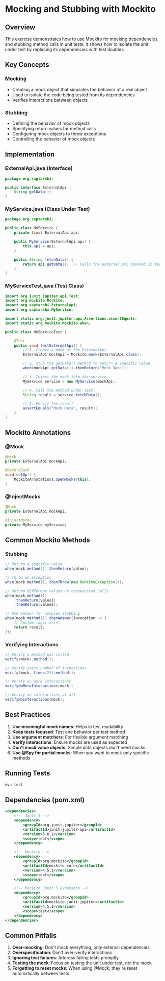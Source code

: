 # Mocking and Stubbing with Mockito

## Overview

This exercise demonstrates how to use Mockito for mocking dependencies and stubbing method calls in unit tests. It shows how to isolate the unit under test by replacing its dependencies with test doubles.

## Key Concepts

### Mocking

- Creating a mock object that simulates the behavior of a real object
- Used to isolate the code being tested from its dependencies
- Verifies interactions between objects

### Stubbing

- Defining the behavior of mock objects
- Specifying return values for method calls
- Configuring mock objects to throw exceptions
- Controlling the behavior of mock objects

## Implementation

### ExternalApi.java (Interface)

```java
package org.saptarshi;

public interface ExternalApi {
    String getData();
}
```

### MyService.java (Class Under Test)

```java
package org.saptarshi;

public class MyService {
    private final ExternalApi api;

    public MyService(ExternalApi api) {
        this.api = api;
    }

    public String fetchData() {
        return api.getData();  // Calls the external API (mocked in tests)
    }
}
```

### MyServiceTest.java (Test Class)

```java
import org.junit.jupiter.api.Test;
import org.mockito.Mockito;
import org.saptarshi.ExternalApi;
import org.saptarshi.MyService;

import static org.junit.jupiter.api.Assertions.assertEquals;
import static org.mockito.Mockito.when;

public class MyServiceTest {

    @Test
    public void testExternalApi() {
        // 1. Create a mock of the ExternalApi
        ExternalApi mockApi = Mockito.mock(ExternalApi.class);

        // 2. Stub the getData() method to return a specific value
        when(mockApi.getData()).thenReturn("Mock Data");

        // 3. Inject the mock into the service
        MyService service = new MyService(mockApi);

        // 4. Call the method under test
        String result = service.fetchData();

        // 5. Verify the result
        assertEquals("Mock Data", result);
    }
}
```

## Mockito Annotations

### @Mock

```java
@Mock
private ExternalApi mockApi;

@BeforeEach
void setUp() {
    MockitoAnnotations.openMocks(this);
}
```

### @InjectMocks

```java
@Mock
private ExternalApi mockApi;

@InjectMocks
private MyService myService;
```

## Common Mockito Methods

### Stubbing

```java
// Return a specific value
when(mock.method()).thenReturn(value);

// Throw an exception
when(mock.method()).thenThrow(new RuntimeException());

// Return different values on consecutive calls
when(mock.method())
    .thenReturn(value1)
    .thenReturn(value2);

// Use Answer for complex stubbing
when(mock.method()).thenAnswer(invocation -> {
    // Custom logic here
    return result;
});
```

### Verifying Interactions

```java
// Verify a method was called
verify(mock).method();

// Verify exact number of invocations
verify(mock, times(2)).method();

// Verify no more interactions
verifyNoMoreInteractions(mock);

// Verify no interactions at all
verifyNoInteractions(mock);
```

## Best Practices

1. **Use meaningful mock names**: Helps in test readability
2. **Keep tests focused**: Test one behavior per test method
3. **Use argument matchers**: For flexible argument matching
4. **Verify interactions**: Ensure mocks are used as expected
5. **Don't mock value objects**: Simple data objects don't need mocks
6. **Use @Spy for partial mocks**: When you want to mock only specific methods

## Running Tests

```bash
mvn test
```

## Dependencies (pom.xml)

```xml
<dependencies>
    <!-- JUnit 5 -->
    <dependency>
        <groupId>org.junit.jupiter</groupId>
        <artifactId>junit-jupiter-api</artifactId>
        <version>5.8.2</version>
        <scope>test</scope>
    </dependency>

    <!-- Mockito -->
    <dependency>
        <groupId>org.mockito</groupId>
        <artifactId>mockito-core</artifactId>
        <version>4.5.1</version>
        <scope>test</scope>
    </dependency>

    <!-- Mockito JUnit 5 Extension -->
    <dependency>
        <groupId>org.mockito</groupId>
        <artifactId>mockito-junit-jupiter</artifactId>
        <version>4.5.1</version>
        <scope>test</scope>
    </dependency>
</dependencies>
```

## Common Pitfalls

1. **Over-mocking**: Don't mock everything, only external dependencies
2. **Overspecification**: Don't over-verify interactions
3. **Ignoring test failures**: Address failing tests promptly
4. **Testing the mock**: Focus on testing the unit under test, not the mock
5. **Forgetting to reset mocks**: When using @Mock, they're reset automatically between tests
